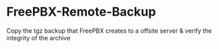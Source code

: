 # FreePBX-Remote-Backup
Copy the tgz backup that FreePBX creates to a offsite server &amp; verify the integrity of the archive
